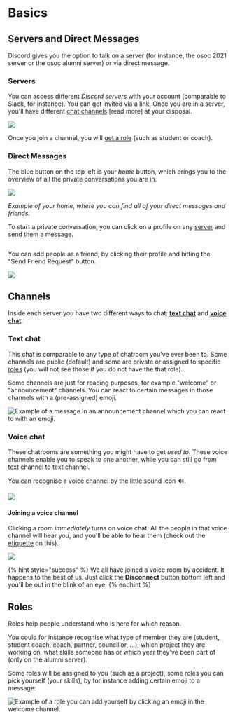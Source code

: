 # Basics

## Servers and Direct Messages

Discord gives you the option to talk on a server (for instance, the osoc 2021 server or the osoc alumni server) or via direct message.

### Servers

You can access different _Discord servers_ with your account (comparable to Slack, for instance). You can get invited via a link. Once you are in a server, you'll have different [chat channels](basics.md#channels) \[read more] at your disposal.

![](<../../.gitbook/assets/Schermafbeelding 2022-03-08 om 17.45.29.png>)

Once you join a channel, you will [get a role](basics.md#roles) (such as student or coach).

### Direct Messages

The blue button on the top left is your _home_ button, which brings you to the overview of all the private conversations you are in.

![](<../../.gitbook/assets/Schermafbeelding 2022-03-08 om 17.36.56 (1).png>)&#x20;

_Example of your home, where you can find all of your direct messages and friends._

To start a private conversation, you can click on a profile on any [server](basics.md#servers) and send them a message.

<img src="../../.gitbook/assets/Schermafbeelding 2022-03-08 om 17.32.34.png" alt="" data-size="original">

You can add people as a friend, by clicking their profile and hitting the "Send Friend Request" button.

![](<../../.gitbook/assets/Schermafbeelding 2022-03-08 om 17.33.18.png>)



## Channels

Inside each server you have two different ways to chat: [**text chat**](basics.md#text-chat) and [**voice chat**](basics.md#voice-chat).&#x20;

### Text chat

This chat is comparable to any type of chatroom you've ever been to. Some channels are public (default) and some are private or assigned to specific [roles](basics.md#roles) (you will not see those if you do not have the that role).

Some channels are just for reading purposes, for example "welcome" or "announcement" channels. You can react to certain messages in those channels with a (pre-assigned) emoji.

![Example of a message in an announcement channel which you can react to with an emoji.](<../../.gitbook/assets/Schermafbeelding 2022-03-08 om 18.53.53.png>)



### Voice chat

These chatrooms are something you might have to get _used to._ These voice channels enable you to speak to one another, while you can still go from text channel to text channel.

You can recognise a voice channel by the little sound icon 🔊.

![](<../../.gitbook/assets/Schermafbeelding 2022-03-08 om 19.00.06.png>)

#### Joining a voice channel

Clicking a room _immediately_ turns on voice chat. All the people in that voice channel will hear you, and you'll be able to hear them (check out the [etiquette](discord-etiquette.md) on this).

![](<../../.gitbook/assets/Schermafbeelding 2022-03-08 om 18.59.58.png>)

{% hint style="success" %}
We all have joined a voice room by accident. It happens to the best of us. Just click the **Disconnect** button bottom left and you'll be out in the blink of an eye.
{% endhint %}

## Roles

Roles help people understand who is here for which reason.

You could for instance recognise what type of member they are (student, student coach, coach, partner, councillor, ...), which project they are working on, what skills someone has or which year they've been part of (only on the alumni server).

Some roles will be assigned to you (such as a project), some roles you can pick yourself (your skills), by for instance adding certain emoji to a message:

![Example of a role you can add yourself by clicking an emoji in the welcome channel.](<../../.gitbook/assets/Schermafbeelding 2022-03-08 om 19.05.57.png>)

